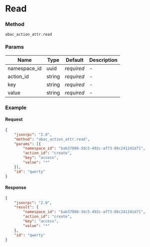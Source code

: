 # Read

### Method

```
abac_action_attr.read
```

### Params

Name         | Type   | Default    | Description
------------ | ------ | ---------- | ------------------
namespace_id | uuid   | _required_ | -
action_id    | string | _required_ | -
key          | string | _required_ | -
value        | string | _required_ | -

### Example

#### Request

```json
{
    "jsonrpc": "2.0",
    "method": "abac_action_attr.read",
    "params": [{
        "namespace_id": "bab37008-3dc5-492c-af73-80c241241d71",
        "action_id": "create",
        "key": "access",
        "value": "*"
    }],
    "id": "qwerty"
}
```

#### Response

```json
{
    "jsonrpc": "2.0",
    "result": {
        "namespace_id": "bab37008-3dc5-492c-af73-80c241241d71",
        "action_id": "create",
        "key": "access",
        "value": "*"
    },
    "id": "qwerty"
}
```
